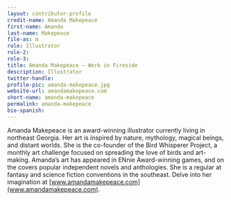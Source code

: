 ```yaml
---
layout: contributor-profile
credit-name: Amanda Makepeace
first-name: Amanda
last-name: Makepeace
file-as: m
role: Illustrator
role-2:
role-3:
title: Amanda Makepeace — Work in Fireside
description: Illustrator
twitter-handle:
profile-pic: amanda-makepeace.jpg
website-url: amandamakepeace.com
short-name: amanda-makepeace
permalink: amanda-makepeace
bio-spanish:
---
```

Amanda Makepeace is an award-winning illustrator currently living in northeast Georgia. Her art is inspired by nature, mythology, magical beings, and distant worlds. She is the co-founder of the Bird Whisperer Project, a monthly art challenge focused on spreading the love of birds and art-making. Amanda’s art has appeared in ENnie Award-winning games, and on the covers popular independent novels and anthologies. She is a regular at fantasy and science fiction conventions in the southeast. Delve into her imagination at [www.amandamakepeace.com](www.amandamakepeace.com).
